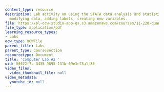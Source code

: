 ```yaml
---
content_type: resource
description: Lab activity on using the STATA data analysis and statistical software,
  modifying data, adding labels, creating new variables.
file: https://ol-ocw-studio-app-qa.s3.amazonaws.com/courses/11-220-quantitative-reasoning-statistical-methods-for-planners-i-spring-2009/56672f7c34359895131b09e1e73a1f35_MIT11_220s09_Lab2_Mar6.pdf
file_type: application/pdf
learning_resource_types:
- Labs
ocw_type: OCWFile
parent_title: Labs
parent_type: CourseSection
resourcetype: Document
title: 'Computer Lab #2 '
uid: 56672f7c-3435-9895-131b-09e1e73a1f35
video_files:
  video_thumbnail_file: null
video_metadata:
  youtube_id: null
---
```

